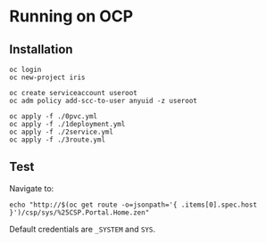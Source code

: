 # Running on OCP

## Installation

```
oc login
oc new-project iris

oc create serviceaccount useroot
oc adm policy add-scc-to-user anyuid -z useroot

oc apply -f ./0pvc.yml
oc apply -f ./1deployment.yml
oc apply -f ./2service.yml
oc apply -f ./3route.yml
```

## Test

Navigate to:

```
echo "http://$(oc get route -o=jsonpath='{ .items[0].spec.host }')/csp/sys/%25CSP.Portal.Home.zen"
```

Default credentials are `_SYSTEM` and `SYS`.
